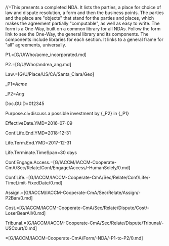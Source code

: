 //=This presents a completed NDA.  It lists the parties, a place for choice of law and dispute resolution, a form and then the business points.  The parties and the place are "objects" that stand for the parties and places, which makes the agreement partially "computable", as well as easy to write.  The form is a One-Way, built on a common library for all NDAs.  Follow the form link to see the One-Way, the general library and its components.  The components include libraries for each section.  It links to a general frame for "all" agreements, universally.

P1.=[G/U/Who/acme_incorporated.md]

P2.=[G/U/Who/andrea_ang.md]

Law.=[G/U/Place/US/CA/Santa_Clara/Geo]

_P1=<i>Acme</i>

_P2=<i>Ang</i>

Doc.GUID=012345

Purpose.cl=discuss a possible investment by {_P2} in {_P1}

EffectiveDate.YMD=2016-07-09

Conf.Life.End.YMD=2018-12-31

Life.Term.End.YMD=2017-12-31

Life.Terminate.TimeSpan=30 days

Conf.Engage.Access.=[G/IACCM/IACCM-Cooperate-CmA/Sec/Relate/Conf/Engage/Access/-HumanSolely/0.md]

Conf.Life.=[G/IACCM/IACCM-Cooperate-CmA/Sec/Relate/Conf/Life/-TimeLimit-FixedDate/0.md]

Assign.=[G/IACCM/IACCM-Cooperate-CmA/Sec/Relate/Assign/-P2Ban/0.md]

Cost.=[G/IACCM/IACCM-Cooperate-CmA/Sec/Relate/Dispute/Cost/-LoserBearAll/0.md]

Tribunal.=[G/IACCM/IACCM-Cooperate-CmA/Sec/Relate/Dispute/Tribunal/-USCourt/0.md]

=[G/IACCM/IACCM-Cooperate-CmA/Form/-NDA/-P1-to-P2/0.md]
